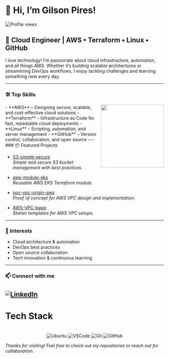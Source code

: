 # 👋 Hi, I’m Gilson Pires!

<img src="https://komarev.com/ghpvc/?username=gilsacer&color=yellow" alt="Profile views" /> 

## 🚀 Cloud Engineer | AWS • Terraform • Linux • GitHub

I love technology! I’m passionate about cloud infrastructure, automation, and all things AWS. Whether it’s building scalable architectures or streamlining DevOps workflows, I enjoy tackling challenges and learning something new every day.

---
### 🛠️ Top Skills
<img align="right" src="https://images.credly.com/size/220x220/images/2d84e428-9078-49b6-a804-13c15383d0de/image.png" width="200px" />
- **AWS** – Designing secure, scalable, and cost-effective cloud solutions
- **Terraform** – Infrastructure as Code for fast, repeatable cloud deployments
- **Linux** – Scripting, automation, and server management
- **GitHub** – Version control, collaboration, and open source
---
### 📦 Featured Projects

- [S3-simple-secure](https://github.com/gilsacer/S3-simple-secure)  
  *Simple and secure S3 bucket management with best practices.*
  
- [aws-module-eks](https://github.com/gilsacer/aws-module-eks)  
  *Reusable AWS EKS Terraform module.*
  
- [poc-vpc-origin-aws](https://github.com/gilsacer/poc-vpc-origin-aws)  
  *Proof of concept for AWS VPC design and implementation.*

- [AWS-VPC-basic](https://github.com/gilsacer/AWS-VPC-basic)  
  *Starter templates for AWS VPC setups.*
---
### 🌱 Interests
- Cloud architecture & automation
- DevOps best practices
- Open source collaboration
- Tech innovation & continuous learning
---
### 📫 Connect with me
[![LinkedIn](https://img.shields.io/badge/LinkedIn-Connect-blue?logo=linkedin)](https://www.linkedin.com/in/gilson-pires-%E2%98%81%EF%B8%8F-484b1534/)
---

# Tech Stack

<div align="center"><br>

  <img align="center" alt="Ubuntu" src="https://img.shields.io/badge/Ubuntu-E95420?style=for-the-badge&logo=ubuntu&logoColor=white">
  <img align="center" alt="VSCode" src="https://img.shields.io/badge/Visual_Studio_Code-0078D4?style=for-the-badge&logo=visual%20studio%20code&logoColor=white">
  <img align="center" alt="Git" src="https://img.shields.io/badge/GIT-E44C30?style=for-the-badge&logo=git&logoColor=white">
  <img align="center" alt="GitHub" src="https://img.shields.io/badge/GitHub-100000?style=for-the-badge&logo=github&logoColor=white">
 
 </div>

_Thanks for visiting! Feel free to check out my repositories or reach out for collaboration._

